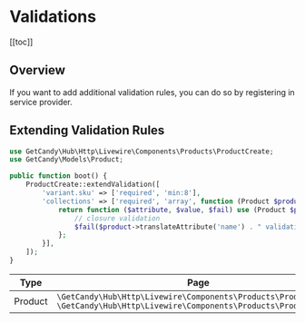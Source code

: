 # Validations

[[toc]]

## Overview

If you want to add additional validation rules, you can do so by registering in service provider.

## Extending Validation Rules

```php
use GetCandy\Hub\Http\Livewire\Components\Products\ProductCreate;
use GetCandy\Models\Product;

public function boot() {
    ProductCreate::extendValidation([
        'variant.sku' => ['required', 'min:8'],
        'collections' => ['required', 'array', function (Product $product) {
            return function ($attribute, $value, $fail) use (Product $product) {
                // closure validation
                $fail($product->translateAttribute('name') . " validation failed");
            };
        }],
    ]);
}
```
 
| Type    | Page                                                                                                                               | Closure parameters                  |
| ------- | ---------------------------------------------------------------------------------------------------------------------------------- | ----------------------------------- |
| Product | `\GetCandy\Hub\Http\Livewire\Components\Products\ProductCreate`<br />`\GetCandy\Hub\Http\Livewire\Components\Products\ProductShow` | `\GetCandy\Models\Product $product` |
 